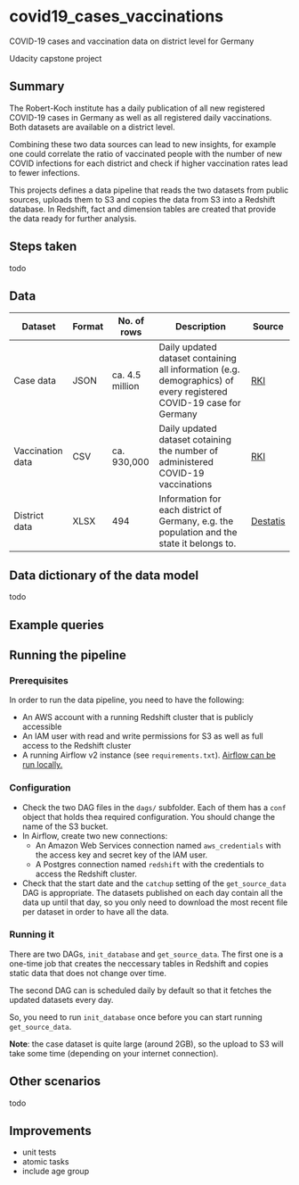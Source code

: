 # covid19_cases_vaccinations
COVID-19 cases and vaccination data on district level for Germany

Udacity capstone project

## Summary
The Robert-Koch institute has a daily publication of all new registered
COVID-19 cases in Germany as well as all registered daily vaccinations.
Both datasets are available on a district level.

Combining these two data sources can lead to new insights, for example one
could correlate the ratio of vaccinated people with the number of new COVID
infections for each district and check if higher vaccination rates lead to
fewer infections.

This projects defines a data pipeline that reads the two datasets from public
sources, uploads them to S3 and copies the data from S3 into a Redshift
database. In Redshift, fact and dimension tables are created that provide the
data ready for further analysis.

## Steps taken
todo

## Data
| Dataset          | Format | No. of rows     | Description                                                                                                        | Source                                                                                                                     |
|------------------|--------|-----------------|--------------------------------------------------------------------------------------------------------------------|----------------------------------------------------------------------------------------------------------------------------|
| Case data        | JSON   | ca. 4.5 million | Daily updated dataset containing all information (e.g. demographics) of every registered COVID-19 case for Germany | [RKI](https://github.com/ard-data/2020-rki-archive)                                                                        |
| Vaccination data | CSV    | ca. 930,000     | Daily updated dataset cotaining the number of administered COVID-19 vaccinations                                   | [RKI](https://github.com/robert-koch-institut/COVID-19-Impfungen_in_Deutschland/)                                          |
| District data    | XLSX   | 494             | Information for each district of Germany, e.g. the population and the state it belongs to.                         | [Destatis](https://www.destatis.de/DE/Themen/Laender-Regionen/Regionales/Gemeindeverzeichnis/Administrativ/04-kreise.html) |

## Data dictionary of the data model
todo

## Example queries

## Running the pipeline
### Prerequisites
In order to run the data pipeline, you need to have the following:
- An AWS account with a running Redshift cluster that is publicly accessible
- An IAM user with read and write permissions for S3 as well as full access to
the Redshift cluster
- A running Airflow v2 instance (see `requirements.txt`).
[Airflow can be run locally.](https://airflow.apache.org/docs/apache-airflow/stable/start/local.html)

### Configuration
- Check the two DAG files in the `dags/` subfolder. Each of them has a `conf`
object that holds thea required configuration. You should change the name of
the S3 bucket.
- In Airflow, create two new connections:
  - An Amazon Web Services connection named `aws_credentials` with the access
  key and secret key of the IAM user.
  - A Postgres connection named `redshift` with the credentials to access the
  Redshift cluster.
- Check that the start date and the `catchup` setting of the `get_source_data`
DAG is appropriate. The datasets published on each day contain all the data
up until that day, so you only need to download the most recent file per
dataset in order to have all the data.

### Running it
There are two DAGs, `init_database` and `get_source_data`. The first one is a
one-time job that creates the neccessary tables in Redshift and copies static
data that does not change over time.

The second DAG can is scheduled daily by default so that it fetches the
updated datasets every day.

So, you need to run `init_database` once before you can start running
`get_source_data`.

**Note**: the case dataset is quite large (around 2GB), so the upload to S3
will take some time (depending on your internet connection).

## Other scenarios
todo

## Improvements
- unit tests
- atomic tasks
- include age group